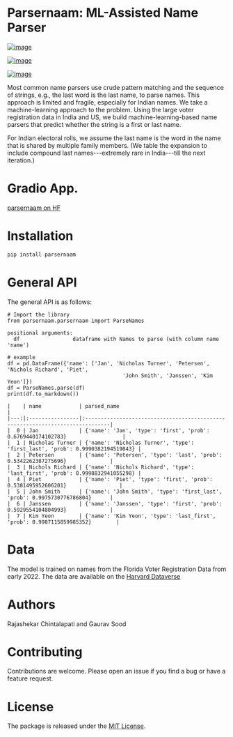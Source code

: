 # Parsernaam: ML-Assisted Name Parser

[![image](https://github.com/appeler/parsernaam/actions/workflows/python-package.yml/badge.svg)](https://github.com/appeler/parsernaam/actions?query=workflow%3A%22Python+package%22)

[![image](https://img.shields.io/pypi/v/parsernaam.svg)](https://pypi.python.org/pypi/parsernaam)

[![image](https://static.pepy.tech/badge/parsernaam)](https://pepy.tech/project/parsernaam)

Most common name parsers use crude pattern matching and the sequence of
strings, e.g., the last word is the last name, to parse names. This
approach is limited and fragile, especially for Indian names. We take a
machine-learning approach to the problem. Using the large voter
registration data in India and US, we build machine-learning-based name
parsers that predict whether the string is a first or last name.

For Indian electoral rolls, we assume the last name is the word in the
name that is shared by multiple family members. (We table the expansion
to include compound last names\-\--extremely rare in India\-\--till the
next iteration.)

# Gradio App.

[parsernaam on HF](https://huggingface.co/spaces/sixtyfold/parsernaam)

# Installation

``` bash
pip install parsernaam
```

# General API

The general API is as follows:

    # Import the library
    from parsernaam.parsernaam import ParseNames

    positional arguments:
      df                 dataframe with Names to parse (with column name 'name')

    # example
    df = pd.DataFrame({'name': ['Jan', 'Nicholas Turner', 'Petersen', 'Nichols Richard', 'Piet',
                                         'John Smith', 'Janssen', 'Kim Yeon']})
    df = ParseNames.parse(df)
    print(df.to_markdown())

    |    | name            | parsed_name                                                                   |
    |---:|:----------------|:------------------------------------------------------------------------------|
    |  0 | Jan             | {'name': 'Jan', 'type': 'first', 'prob': 0.6769440174102783}                  |
    |  1 | Nicholas Turner | {'name': 'Nicholas Turner', 'type': 'first_last', 'prob': 0.9990382194519043} |
    |  2 | Petersen        | {'name': 'Petersen', 'type': 'last', 'prob': 0.5342262387275696}              |
    |  3 | Nichols Richard | {'name': 'Nichols Richard', 'type': 'last_first', 'prob': 0.9998832941055298} |
    |  4 | Piet            | {'name': 'Piet', 'type': 'first', 'prob': 0.5381495952606201}                 |
    |  5 | John Smith      | {'name': 'John Smith', 'type': 'first_last', 'prob': 0.9975730776786804}      |
    |  6 | Janssen         | {'name': 'Janssen', 'type': 'first', 'prob': 0.5929554104804993}              |
    |  7 | Kim Yeon        | {'name': 'Kim Yeon', 'type': 'last_first', 'prob': 0.9987115859985352}        |

# Data

The model is trained on names from the Florida Voter Registration Data
from early 2022. The data are available on the [Harvard
Dataverse](http://dx.doi.org/10.7910/DVN/UBIG3F)

# Authors

Rajashekar Chintalapati and Gaurav Sood

# Contributing

Contributions are welcome. Please open an issue if you find a bug or
have a feature request.

# License

The package is released under the [MIT
License](https://opensource.org/licenses/MIT).
